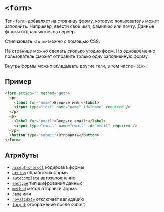 # `<form>`

Тег `<form>` добавляет на страницу форму, которую пользователь может заполнить. Например, ввести своё имя, фамилию или почту. Данные формы отправляются на сервер.

Стилизовать `<form>` можно с помощью CSS.

На странице можно сделать сколько угодно форм. Но одновременно пользователь сможет отправить только одну заполненную форму.

Внутрь формы можно вкладывать другие теги, в том числе `<div>`.

## Пример

```html
<form action="" method="get">
  <p>
    <label for="name">Введите имя:</label>
    <input type="text" name="name" id="name" required />
  </p>
  <p>
    <label for="email">Введите email:</label>
    <input type="email" name="email" id="email" required />
  </p>
  <button type="submit">Отправить</button>
</form>
```

## Атрибуты

- [`accept-charset`](../../ATTRIBUTES/FORM/accept-charset.md) кодировка формы
- [`action`](../../ATTRIBUTES/FORM/action.md) обработчик формы
- [`autocomplete`](../../ATTRIBUTES/FORM/autocomplete.md) автозаполнение
- [`enctype`](../../ATTRIBUTES/FORM/enctype.md) тип шифрования данных
- [`method`](../../ATTRIBUTES/FORM/method.md) метод отправки формы
- [`name`](../../ATTRIBUTES/FORM/name.md) имя
- [`novalidate`](../../ATTRIBUTES/FORM/novalidate.md) отключает валидацию
- [`target`](../../ATTRIBUTES/FORM/target.md) отображение после submit
